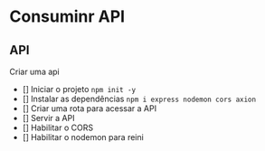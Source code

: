 #   Consuminr API


##  API

Criar uma api
-  []  Iniciar o projeto `npm init -y`
-  []  Instalar as dependências `npm i express nodemon cors axion`
-  []  Criar uma rota para acessar a API
-  []  Servir a API
-  []  Habilitar o CORS
-  []  Habilitar o nodemon para reini
##

##